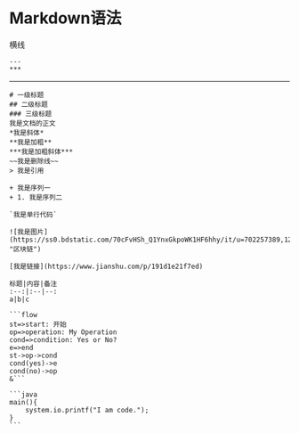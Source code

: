 # Markdown语法

横线
```
---
***
```
---

````
# 一级标题
## 二级标题
### 三级标题
我是文档的正文
*我是斜体*
**我是加粗**
***我是加粗斜体***
~~我是删除线~~
> 我是引用

+ 我是序列一
+ 1. 我是序列二

`我是单行代码`

![我是图片](https://ss0.bdstatic.com/70cFvHSh_Q1YnxGkpoWK1HF6hhy/it/u=702257389,1274025419&fm=27&gp=0.jpg "区块链")

[我是链接](https://www.jianshu.com/p/191d1e21f7ed)

标题|内容|备注
:--:|:--|--:
a|b|c

```flow
st=>start: 开始
op=>operation: My Operation
cond=>condition: Yes or No?
e=>end
st->op->cond
cond(yes)->e
cond(no)->op
&```

```java
main(){
	system.io.printf("I am code.");
}
```
````